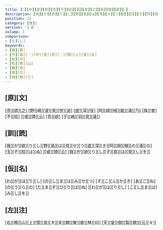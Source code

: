 ```yaml
---
title: [（][中][皇][命][徃][于][紀][温][泉][之][時][御][歌][）]
description: [我][が][欲][り][し][野][島][は][見][せ][つ][底][深][き][阿][胡][根][の][浦][の][玉][ぞ][拾][は][ぬ] [[或][頭][云] [我][が][欲][り][し][子][島][は][見][し][を]]
position: 12
category: [巻]1
version: '1.0'
volume: 1
comparison:
- [な][し]
keywords:
- [雑][歌]
- [作][者][：][中][皇][命][：][間][人][皇][女]
- [紀][州]
- [和][歌][山]
- [羈][旅]
- [異][伝]
- [魂][触][り]
---
```


## [原][文]

[吾][欲][之] [野][嶋][波][見][世][追] [底][深][伎] [阿][胡][根][能][浦][乃] [珠][曽][不][拾] [[或][頭][云] [吾][欲] [子][嶋][羽][見][遠]]

## [訓][読]

[我][が][欲][り][し][野][島][は][見][せ][つ][底][深][き][阿][胡][根][の][浦][の][玉][ぞ][拾][は][ぬ] [[或][頭][云] [我][が][欲][り][し][子][島][は][見][し][を]]

## [仮][名]

[わ][が][ほ][り][し] [の][し][ま][は][み][せ][つ] [そ][こ][ふ][か][き] [あ][ご][ね][の][う][ら][の] [た][ま][ぞ][ひ][り][は][ぬ] [[わ][が][ほ][り][し] [こ][し][ま][は][み][し][を]]

## [左][注]

[右][檢][山][上][憶][良][大][夫][類][聚][歌][林][曰] [天][皇][御][製][歌][[云][々]]
